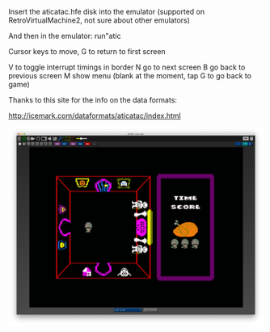 
Insert the aticatac.hfe disk into the emulator (supported on RetroVirtualMachine2, not sure about other emulators)

And then in the emulator:
run"atic

Cursor keys to move, G to return to first screen

V to toggle interrupt timings in border
N go to next screen
B go back to previous screen
M show menu (blank at the moment, tap G to go back to game)

Thanks to this site for the info on the data formats:

http://icemark.com/dataformats/aticatac/index.html

![](githubimages/room0.png)
